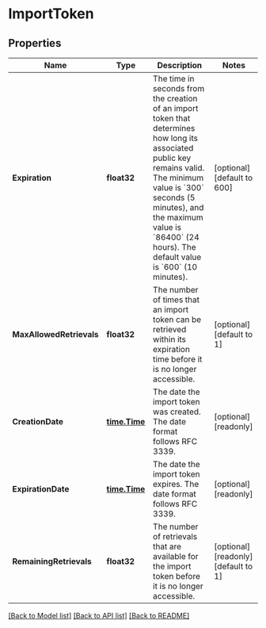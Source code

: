 # ImportToken

## Properties

Name | Type | Description | Notes
------------ | ------------- | ------------- | -------------
**Expiration** | **float32** | The time in seconds from the creation of an import token that determines how long its associated public key  remains valid.     The minimum value is &#x60;300&#x60; seconds (5 minutes), and the maximum value is &#x60;86400&#x60; (24 hours). The default value is &#x60;600&#x60; (10 minutes). | [optional] [default to 600]
**MaxAllowedRetrievals** | **float32** | The number of times that an import token can be retrieved within its expiration time before it is no longer accessible.  | [optional] [default to 1]
**CreationDate** | [**time.Time**](time.Time.md) | The date the import token was created. The date format follows RFC 3339. | [optional] [readonly] 
**ExpirationDate** | [**time.Time**](time.Time.md) | The date the import token expires. The date format follows RFC 3339. | [optional] [readonly] 
**RemainingRetrievals** | **float32** | The number of retrievals that are available for the import token before it is no longer accessible.   | [optional] [readonly] [default to 1]

[[Back to Model list]](../README.md#documentation-for-models) [[Back to API list]](../README.md#documentation-for-api-endpoints) [[Back to README]](../README.md)


